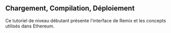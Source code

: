 ## Chargement, Compilation, Déploiement

Ce tutoriel de niveau débutant présente l'interface de Remix et les concepts utilisés dans Ethereum.